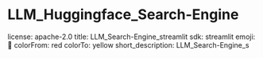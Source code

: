 # LLM_Huggingface_Search-Engine  #
license: apache-2.0
title: LLM_Search-Engine_streamlit
sdk: streamlit
emoji: 🚀
colorFrom: red
colorTo: yellow
short_description: LLM_Search-Engine_s
